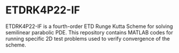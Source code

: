 # ETDRK4P22-IF
ETDRK4P22-IF is a fourth-order ETD Runge Kutta Scheme for solving semilinear parabolic PDE. 
This repository contains MATLAB codes for running specific 2D test problems used to verify convergence of the scheme.
